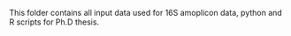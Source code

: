 This folder contains all input data used for 16S amoplicon data, python and R scripts for Ph.D thesis.

